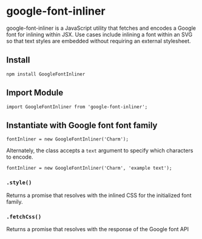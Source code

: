 # google-font-inliner

google-font-inliner is a JavaScript utility that fetches and encodes a Google font for inlining within JSX. Use cases include inlining a font within an SVG so that text styles are embedded without requiring an external stylesheet.

## Install

`npm install GoogleFontInliner`

## Import Module

```
import GoogleFontInliner from 'google-font-inliner';
```

## Instantiate with Google font font family

```
fontInliner = new GoogleFontInliner('Charm');
```

Alternately, the class accepts a `text` argument to specify which characters to encode.

```
fontInliner = new GoogleFontInliner('Charm', 'example text');
```

### `.style()`

Returns a promise that resolves with the inlined CSS for the initialized font family.

### `.fetchCss()`

Returns a promise that resolves with the response of the Google font API
